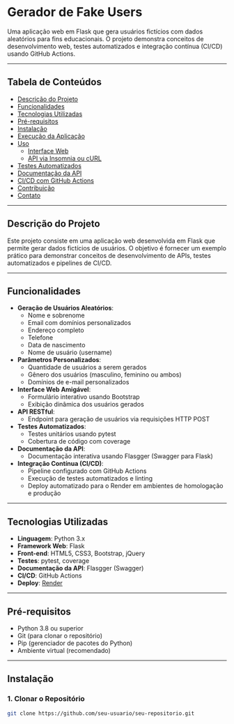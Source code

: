 # **Gerador de Fake Users**

Uma aplicação web em Flask que gera usuários fictícios com dados aleatórios para fins educacionais. O projeto demonstra conceitos de desenvolvimento web, testes automatizados e integração contínua (CI/CD) usando GitHub Actions.

---

## **Tabela de Conteúdos**

- [Descrição do Projeto](#descrição-do-projeto)
- [Funcionalidades](#funcionalidades)
- [Tecnologias Utilizadas](#tecnologias-utilizadas)
- [Pré-requisitos](#pré-requisitos)
- [Instalação](#instalação)
- [Execução da Aplicação](#execução-da-aplicação)
- [Uso](#uso)
  - [Interface Web](#interface-web)
  - [API via Insomnia ou cURL](#api-via-insomnia-ou-curl)
- [Testes Automatizados](#testes-automatizados)
- [Documentação da API](#documentação-da-api)
- [CI/CD com GitHub Actions](#cicd-com-github-actions)
- [Contribuição](#contribuição)
- [Contato](#contato)

---

## **Descrição do Projeto**

Este projeto consiste em uma aplicação web desenvolvida em Flask que permite gerar dados fictícios de usuários. O objetivo é fornecer um exemplo prático para demonstrar conceitos de desenvolvimento de APIs, testes automatizados e pipelines de CI/CD.

---

## **Funcionalidades**

- **Geração de Usuários Aleatórios**:
  - Nome e sobrenome
  - Email com domínios personalizados
  - Endereço completo
  - Telefone
  - Data de nascimento
  - Nome de usuário (username)
- **Parâmetros Personalizados**:
  - Quantidade de usuários a serem gerados
  - Gênero dos usuários (masculino, feminino ou ambos)
  - Domínios de e-mail personalizados
- **Interface Web Amigável**:
  - Formulário interativo usando Bootstrap
  - Exibição dinâmica dos usuários gerados
- **API RESTful**:
  - Endpoint para geração de usuários via requisições HTTP POST
- **Testes Automatizados**:
  - Testes unitários usando pytest
  - Cobertura de código com coverage
- **Documentação da API**:
  - Documentação interativa usando Flasgger (Swagger para Flask)
- **Integração Contínua (CI/CD)**:
  - Pipeline configurado com GitHub Actions
  - Execução de testes automatizados e linting
  - Deploy automatizado para o Render em ambientes de homologação e produção

---

## **Tecnologias Utilizadas**

- **Linguagem**: Python 3.x
- **Framework Web**: Flask
- **Front-end**: HTML5, CSS3, Bootstrap, jQuery
- **Testes**: pytest, coverage
- **Documentação da API**: Flasgger (Swagger)
- **CI/CD**: GitHub Actions
- **Deploy**: [Render](https://render.com/)

---

## **Pré-requisitos**

- Python 3.8 ou superior
- Git (para clonar o repositório)
- Pip (gerenciador de pacotes do Python)
- Ambiente virtual (recomendado)

---

## **Instalação**

### **1. Clonar o Repositório**

```bash
git clone https://github.com/seu-usuario/seu-repositorio.git
